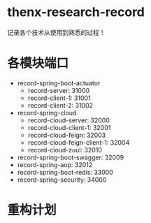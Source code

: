 # thenx-research-record
记录各个技术从使用到熟悉的过程！

# 各模块端口
* record-spring-boot-actuator
    * record-server: 31000
    * record-client-1: 31001
    * record-client-2: 31002
* record-spring-cloud
    * record-cloud-server: 32000
    * record-cloud-client-1: 32001
    * record-cloud-feign: 32003
    * record-cloud-feign-client-1: 32004
    * record-cloud-zuul: 32010
* record-spring-boot-swagger: 32009
* record-spring-aop: 32012
* record-spring-boot-redis: 33000
* record-spring-security: 34000

# 重构计划



